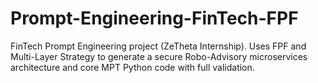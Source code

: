 # Prompt-Engineering-FinTech-FPF
FinTech Prompt Engineering project (ZeTheta Internship). Uses FPF and Multi-Layer Strategy to generate a secure Robo-Advisory microservices architecture and core MPT Python code with full validation.
